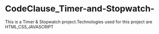 # CodeClause_Timer-and-Stopwatch-
This is a Timer & Stopwatch project.Technologies used for this project are HTML,CSS,JAVASCRIPT
